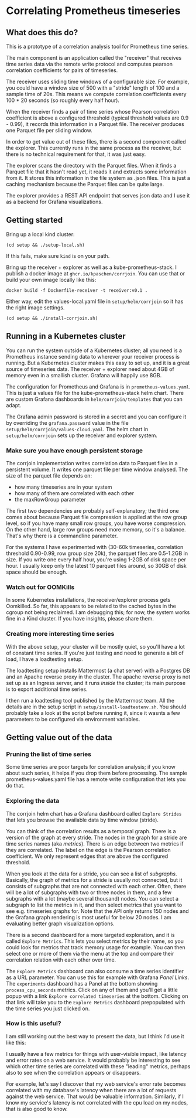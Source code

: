 # Correlating Prometheus timeseries

## What does this do?

This is a prototype of a correlation analysis tool for Prometheus time series.

The main component is an application called the "receiver" that receives time series
data via the remote write protocol and computes pearson correlation coefficients for pairs
of timeseries.

The receiver uses sliding time windows of a configurable size. For example, you could have
a window size of 500 with a "stride" length of 100 and a sample time of 20s. This means we 
compute correlation coefficients every 100 * 20 seconds (so roughly every half hour).

When the receiver finds a pair of time series whose Pearson correlation coefficient is above
a configured threshold (typical threshold values are 0.9 - 0.99), it records this information
in a Parquet file. The receiver produces one Parquet file per sliding window.

In order to get value out of these files, there is a second component called the explorer.
This currently runs in the same process as the receiver, but there is no technical requirement
for that, it was just easy.

The explorer scans the directory with the Parquet files. When it finds a Parquet file that it
hasn't read yet, it reads it and extracts some information from it. It stores this information
in the file system as .json files. This is just a caching mechanism because the Parquet files
can be quite large.

The explorer provides a REST API endpoint that serves json data and I use it as a backend
for Grafana visualizations. 

## Getting started

Bring up a local kind cluster:

`(cd setup && ./setup-local.sh)`

If this fails, make sure `kind` is on your path.

Bring up the receiver + explorer as well as a kube-prometheus-stack.
I publish a docker image at `ghcr.io/kpaschen/corrjoin`. You can use that or
build your own image locally like this:

`docker build -f Dockerfile-receiver -t receiver:v0.1 .`

Either way, edit the values-local.yaml file in `setup/helm/corrjoin` so it has
the right image settings.

`(cd setup && ./install-corrjoin.sh)`

## Running in a Kubernetes cluster

You can run the system outside of a Kubernetes cluster; all you need is a Prometheus instance sending data
to wherever your receiver process is running. But a Kubernetes cluster makes this easy to set up, and it is
a great source of timeseries data.
The receiver + explorer need about 4GB of memory even in a smallish cluster.
Grafana will happily use 8GB.

The configuration for Prometheus and Grafana is in `prometheus-values.yaml`. This is just a values file for
the kube-prometheus-stack helm chart.
There are custom Grafana dashboards in `helm/corrjoin/templates` that you can adapt.

The Grafana admin password is stored in a secret and you can configure it by overriding the `grafana.password` value in the file `setup/helm/corrjoin/values-cloud.yaml`.
The helm chart in `setup/helm/corrjoin` sets up the receiver and explorer system.

### Make sure you have enough persistent storage

The corrjoin implementation writes correlation data to Parquet files in a persistent volume. It writes one parquet
file per time window analysed. The size of the parquet file depends on:

- how many timeseries are in your system
- how many of them are correlated with each other
- the maxRowGroup parameter

The first two dependencies are probably self-explanatory; the third one comes about because Parquet file compression
is applied at the row group level, so if you have many small row groups, you have worse compression. On the other
hand, large row groups need more memory, so it's a balance. That's why there is a commandline parameter.

For the systems I have experimented with (30-60k timeseries, correlation threshold 0.90-0.99, row group size 20k),
the parquet files are 0.5-1.2GB in size. If you write one every half hour, you're using 1-2GB of disk space per hour. I usually keep only the latest 10 parquet files around, so 30GB of disk space should be enough.

### Watch out for OOMKills

In some Kubernetes installations, the receiver/explorer process gets Oomkilled. So far, this appears to be related to the cached bytes in
the cgroup not being reclaimed. I am debugging this; for now, the system works fine in a Kind cluster. If you have insights, please
share them.

### Creating more interesting time series

With the above setup, your cluster will be mostly quiet, so you'll have a lot of constant time series.
If you're just testing and need to generate a bit of load, I have a loadtesting setup.

The loadtesting setup installs Mattermost (a chat server) with a Postgres DB and an Apache reverse proxy in the cluster.
The apache reverse proxy is not set up as an Ingress server, and it runs _inside_ the cluster; its main purpose is to
export additional time series.

I then run a loadtesting tool published by the Mattermost team.
All the details are in the setup script in `setup/install-loadtestenv.sh`.
You should probably take a look at the script before running it, since it wasnts a few parameters to be configured
via environment variables.

## Getting value out of the data

### Pruning the list of time series

Some time series are poor targets for correlation analysis; if you know about such series, it helps if you
drop them before processing.
The sample prometheus-values.yaml file has a remote write configuration that lets you do that.

### Exploring the data

The corrjoin helm chart has a Grafana dashboard called `Explore Strides` that lets you browse the available
data by time window (stride). 

You can think of the correlation results as a temporal graph. There is a version of the graph at every stride.
The nodes in the graph for a stride are time series names (aka _metrics_). 
There is an edge between two metrics if they are correlated. The label on the edge is the Pearson correlation
coefficient. We only represent edges that are above the configured threshold.

When you look at the data for a stride, you can see a list of _subgraphs_. Basically, the graph of metrics for a
stride is usually not connected, but it consists of subgraphs that are not connected with each other. Often,
there will be a lot of subgraphs with two or three nodes in them, and a few subgraphs with a lot (maybe several thousand) nodes.
You can select a subgraph to list the metrics in it, and then select metrics that you want to see e.g. timeseries
graphs for. Note that the API only returns 150 nodes and the Grafana graph rendering is most useful for below 20 nodes.
I am evaluating better graph visualization options.

There is a second dashboard for a more targeted exploration, and it is called `Explore Metrics`. This lets you select
metrics by their name, so you could look for metrics that track memory usage for example. You can then select one or more
of them via the menu at the top and compare their correlation relation with each other over time.

The `Explore Metrics` dashboard can also consume a time series identifier as a URL parameter. You can use this for example
with Grafana _Panel Links_. The `experiments` dashboard has a Panel at the bottom showing `process_cpu_seconds` metrics. Click on
any of them and you'll get a little popup with a link `Explore correlated timeseries` at the bottom. Clicking on that link
will take you to the `Explore Metrics` dashboard prepopulated with the time series you just clicked on.


### How is this useful?

I am still working out the best way to present the data, but I think I'd use it like this:

I usually have a few metrics for things with user-visible impact, like latency and error rates on a web service.
It would probably be interesting to see which other time series are correlated with these "leading" metrics, perhaps
also to see when the correlation appears or disappears.

For example, let's say I discover that my web service's error rate becomes correlated with my database's latency
when there are a lot of requests against the web service. That would be valuable information. Similarly, if I know
my service's latency is not correlated with the cpu load on my nodes, that is also good to know.



